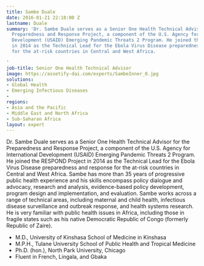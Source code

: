 ```yaml
---
title: Sambe Duale
date: 2016-01-21 22:18:00 Z
lastname: Duale
summary: 'Dr. Sambe Duale serves as a Senior One Health Technical Advisor for the
  Preparedness and Response Project, a component of the U.S. Agency for International
  Development (USAID) Emerging Pandemic Threats 2 Program. He joined the RESPOND Project
  in 2014 as the Technical Lead for the Ebola Virus Disease preparedness and response
  for the at-risk countries in Central and West Africa.

'
job-title: Senior One Health Technical Advisor
image: https://assetify-dai.com/experts/SambeInner_0.jpg
solutions:
- Global Health
- Emerging Infectious Diseases
- 
regions:
- Asia and the Pacific
- Middle East and North Africa
- Sub-Saharan Africa
layout: expert
---
```


Dr. Sambe Duale serves as a Senior One Health Technical Advisor for the Preparedness and Response Project, a component of the U.S. Agency for International Development (USAID) Emerging Pandemic Threats 2 Program. He joined the RESPOND Project in 2014 as the Technical Lead for the Ebola Virus Disease preparedness and response for the at-risk countries in Central and West Africa. Sambe has more than 35 years of progressive public health experience and his skills encompass policy dialogue and advocacy, research and analysis, evidence-based policy development, program design and implementation, and evaluation. Sambe works across a range of technical areas, including maternal and child health, infectious disease surveillance and outbreak response, and health systems research. He is very familiar with public health issues in Africa, including those in fragile states such as his native Democratic Republic of Congo (formerly Republic of Zaire).

* M.D., University of Kinshasa School of Medicine in Kinshasa
* M.P.H., Tulane University School of Public Health and Tropical Medicine
* Ph.D. (hon.), North Park University, Chicago
* Fluent in French, Lingala, and Gbaka
